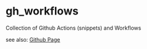 # gh\_workflows

Collection of Github Actions (snippets) and Workflows

see also: [Github Page](https://zheng-bote.github.io/gh_workflows/)
